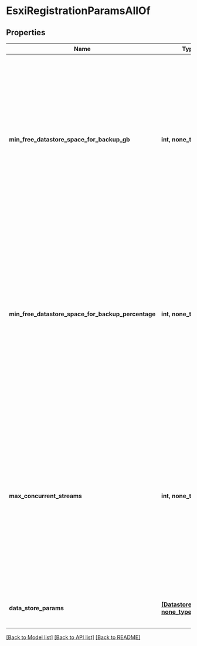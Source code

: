 # EsxiRegistrationParamsAllOf


## Properties
Name | Type | Description | Notes
------------ | ------------- | ------------- | -------------
**min_free_datastore_space_for_backup_gb** | **int, none_type** | Specifies the minimum free space (in GB) expected to be available in the datastore where the virtual disks of the VM being backed up reside. If the space available is lower than the specified value, backup will be aborted. | [optional] 
**min_free_datastore_space_for_backup_percentage** | **int, none_type** | Specifies the minimum free space (in percentage) expected to be available in the datastore where the virtual disks of the VM being backed up reside. If the space available is lower than the specified value, backup will be aborted. | [optional] 
**max_concurrent_streams** | **int, none_type** | If this value is &gt; 0 and the number of streams concurrently active on a datastore is equal to it, then any further requests to access the datastore would be denied until the number of active streams reduces. This applies for all the datastores in the specified host. | [optional] 
**data_store_params** | [**[DatastoreParams], none_type**](DatastoreParams.md) | Specifies the datastore specific params. | [optional] 

[[Back to Model list]](../README.md#documentation-for-models) [[Back to API list]](../README.md#documentation-for-api-endpoints) [[Back to README]](../README.md)


